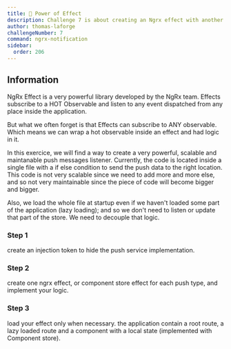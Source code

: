 ```yaml
---
title: 🔴 Power of Effect
description: Challenge 7 is about creating an Ngrx effect with another Rxjs Hot observable
author: thomas-laforge
challengeNumber: 7
command: ngrx-notification
sidebar:
  order: 206
---
```


## Information

NgRx Effect is a very powerful library developed by the NgRx team. Effects subscribe to a HOT Observable and listen to any event dispatched from any place inside the application.

But what we often forget is that Effects can subscribe to ANY observable. Which means we can wrap a hot observable inside an effect and had logic in it.

In this exercice, we will find a way to create a very powerful, scalable and maintanable push messages listener. Currently, the code is located inside a single file with a if else condition to send the push data to the right location. This code is not very scalable since we need to add more and more else, and so not very maintainable since the piece of code will become bigger and bigger.

Also, we load the whole file at startup even if we haven't loaded some part of the application (lazy loading); and so we don't need to listen or update that part of the store. We need to decouple that logic.

### Step 1

create an injection token to hide the push service implementation.

### Step 2

create one ngrx effect, or component store effect for each push type, and implement your logic.

### Step 3

load your effect only when necessary.
the application contain a root route, a lazy loaded route and a component with a local state (implemented with Component store).
